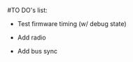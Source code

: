 #TO DO's list:
<!-- - Test mbed CAN filter -->
<!-- - Add tickers and ISR's stubs -->
<!-- - Create and test state machine -->
<!-- - Create data structure -->
<!-- - Implement data packet formation -->
- Test firmware timing (w/ debug state)
<!-- - Add interrupt I/O processing (RPM and SPEED) -->
<!-- - Add analog I/O and implementations -->
- Add radio
<!-- - Add IMU -->
- Add bus sync
